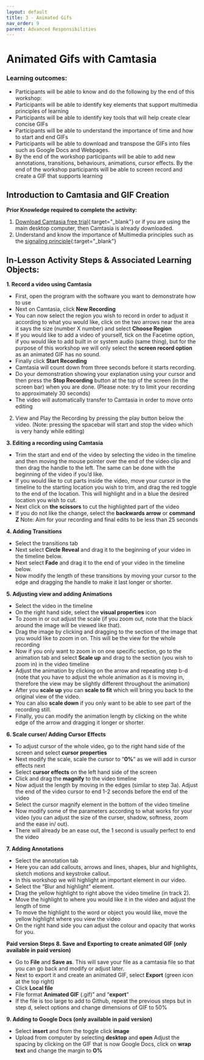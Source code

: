 ```yaml
---
layout: default
title: 3 - Animated Gifs
nav_order: 9
parent: Advanced Responsibilities
---
```


# Animated Gifs with Camtasia

### Learning outcomes:
- Participants will be able to know and do the following by the end of this workshop:
- Participants will be able to identify key elements that support multimedia principles of learning
- Participants will be able to identify key tools that will help create clear concise GIFs
- Participants will be able to understand the importance of time and how to start and end GIFs
- Participants will be able to download and transpose the GIFs into files such as Google Docs and Webpages.
- By the end of the workshop participants will be able to add new annotations, transitions, behaviours, animations, cursor effects. By the end of the workshop participants will be able to screen record and create a GIF that supports learning 

## Introduction to Camtasia and GIF Creation 
**Prior Knowledge required to complete the activity:**
1. [Download Camtasia free trial](https://www.techsmith.com/video-editor.html){:target="_blank"} or if you are using the main desktop computer, then Camtasia is already downloaded.
2. Understand and know the importance of Multimedia principles such as the [signaling principle](https://www.youtube.com/watch?time_continue=1&v=Xr1kOIFVD9E&feature=emb_logo){:target="_blank"}

## In-Lesson Activity Steps & Associated Learning Objects:
**1. Record a video using Camtasia**
  - First, open the program with the software you want to demonstrate how to use
  - Next on Camtasia, click **New Recording**
  - You can now select the region you wish to record in order to adjust it according to what you would like, click on the two arrows near the area it says the size (number X number) and select **Choose Region**
  - If you would like to add a video of yourself, tick on the Facetime option, if you would like to add built in or system audio (same thing), but for the purpose of this workshop we will only select the **screen record option** as an animated GIF has no sound.
  - Finally click **Start Recording**
  - Camtasia will count down from three seconds before it starts recording.
  - Do your demonstration showing your explanation using your cursor and then press the **Stop Recording** button at the top of the screen (in the screen bar) when you are done. (Please note: try to limit your recording to approximately 30 seconds)
  - The video will automatically transfer to Camtasia in order to move onto editing


2. View and Play the Recording by pressing the play button below the video. (Note: pressing the spacebar will start and stop the video which is very handy while editing)

**3. Editing a recording using Camtasia**
 - Trim the start and end of the video by selecting the video in the timeline and then moving the mouse pointer over the end of the video clip and then drag the handle to the left. The same can be done with the beginning of the video if you’d like.
 - If you would like to cut parts inside the video, move your cursor in the timeline to the starting location you wish to trim, and drag the red toggle to the end of the location. This will highlight and in a blue the desired location you wish to cut.
 - Next click on **the scissors** to cut the highlighted part of the video
 - If you do not like the change, select the **backwards arrow** or **command Z**
Note: Aim for your recording and final edits to be less than 25 seconds

**4. Adding Transitions**
- Select the transitions tab 
- Next select **Circle Reveal** and drag it to the beginning of your video in the timeline below.
- Next select **Fade** and drag it to the end of your video in the timeline below.
- Now modify the length of these transitions by moving your cursor to the edge and dragging the handle to make it last longer or shorter.

**5. Adjusting view and adding Animations** 
- Select the video in the timeline
- On the right hand side, select the **visual properties** icon
- To zoom in or out adjust the scale (if you zoom out, note that the black around the image will be viewed like that). 
- Drag the image by clicking and dragging to the section of the image that you would like to zoom in on. This will be the view for the whole recording
- Now if you only want to zoom in on one specific section, go to the animation tab and select **Scale up** and drag to the section (you wish to zoom in) in the video timeline
- Adjust the animation by clicking on the arrow and repeating step b-d (note that you have to adjust the whole animation as it is moving in, therefore the view may be slightly different throughout the animation)
- After you **scale up** you can **scale to fit** which will bring you back to the original view of the video.
- You can also **scale down** if you only want to be able to see part of the recording still.
- Finally, you can modify the animation length by clicking on the white edge of the arrow and dragging it longer or shorter. 

**6. Scale curser/ Adding Cursor Effects**
- To adjust cursor of the whole video, go to the right hand side of the screen and select **cursor properties**
- Next modify the scale, scale the cursor to “**0%**” as we will add in cursor effects next
- Select **cursor effects** on the left hand side of the screen
- Click and drag the **magnify**  to the video timeline
- Now adjust the length by moving in the edges (similar to step 3a). Adjust the end of the video cursor to end 1-2 seconds before the end of the video
- Select the cursor magnify element in the bottom of the video timeline
- Now modify some of the parameters according to what works for your video (you can adjust the size of the curser, shadow, softness, zoom and the ease in/ out).
- There will already be an ease out, the 1 second is usually perfect to end the video

**7. Adding Annotations**
- Select the annotation tab
- Here you can add callouts, arrows and lines, shapes, blur and highlights, sketch motions and keystroke callout.
- In this workshop we will highlight an important element in our video.
- Select the “Blur and highlight” element.
- Drag the yellow highlight to right above the video timeline (in track 2).
- Move the highlight to where you would like it in the video and adjust the length of time
- To move the highlight to the word or object you would like, move the yellow highlight where you view the video
- On the right hand side you can adjust the colour and opacity that works for you.

**Paid version Steps**
**8. Save and Exporting to create animated GIF (only available in paid version)**
- Go to **File** and **Save as**. This will save your file as a camtasia file so that you can go back and modify or adjust later.
- Next to export it and create an animated GIF, select **Export** (green icon at the top right)
- Click **Local file**
- File format **Animated GIF** (.gif)” and “**export**”
- If the file is too large to add to Github, repeat the previous steps but in step d, select options and change dimensions of GIF to 50%

**9. Adding to Google Docs (only available in paid version)**
- Select **insert** and from the toggle click **image**
- Upload from computer by selecting **desktop** and **open**
Adjust the spacing by clicking on the GIF that is now Google Docs, click on **wrap text** and change the margin to **O%**
